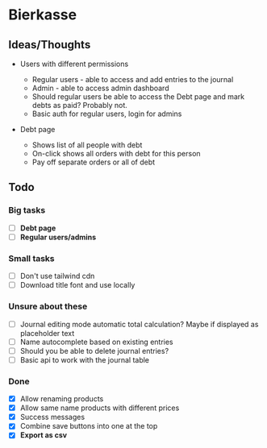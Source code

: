 # Bierkasse

## Ideas/Thoughts

* Users with different permissions
  * Regular users - able to access and add entries to the journal
  * Admin - able to access admin dashboard
  * Should regular users be able to access the Debt page and mark debts as paid? Probably not.
  * Basic auth for regular users, login for admins

* Debt page
  * Shows list of all people with debt
  * On-click shows all orders with debt for this person
  * Pay off separate orders or all of debt

## Todo

### Big tasks
- [ ] **Debt page**
- [ ] **Regular users/admins**

### Small tasks
- [ ] Don't use tailwind cdn
- [ ] Download title font and use locally

### Unsure about these
- [ ] Journal editing mode automatic total calculation? Maybe if displayed as placeholder text
- [ ] Name autocomplete based on existing entries
- [ ] Should you be able to delete journal entries?
- [ ] Basic api to work with the journal table

### Done
- [x] Allow renaming products
- [x] Allow same name products with different prices
- [x] Success messages
- [x] Combine save buttons into one at the top
- [x] **Export as csv**